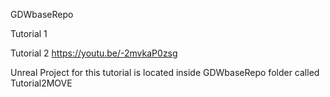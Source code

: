 GDWbaseRepo

Tutorial 1

Tutorial 2
https://youtu.be/-2mvkaP0zsg

Unreal Project for this tutorial is located inside GDWbaseRepo folder called Tutorial2MOVE

